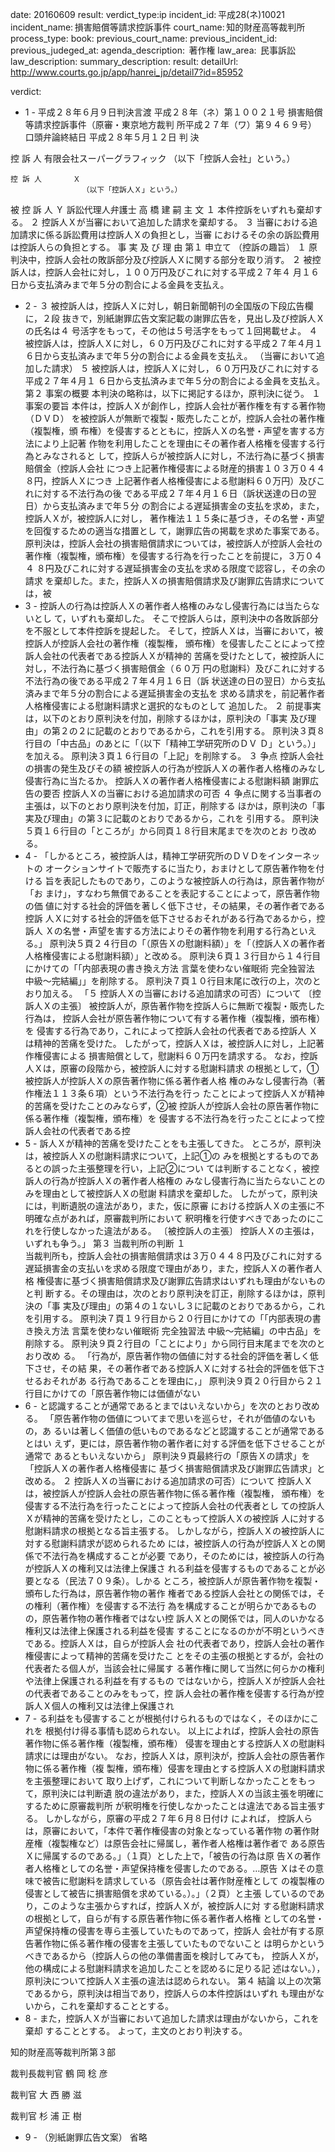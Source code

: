 
date: 20160609
result: 
verdict_type:ip
incident_id: 平成28(ネ)10021
incident_name: 損害賠償等請求控訴事件
court_name: 知的財産高等裁判所
process_type:
book: 
previous_court_name:
previous_incident_id:
previous_judeged_at:
agenda_description:  著作権
law_area:  民事訴訟
law_description: 
summary_description: 
result: 
detailUrl: http://www.courts.go.jp/app/hanrei_jp/detail7?id=85952

verdict:

- 1 - 
平成２８年６月９日判決言渡 
平成２８年（ネ）第１００２１号 損害賠償等請求控訴事件（原審・東京地方裁判
所平成２７年（ワ）第９４６９号） 
口頭弁論終結日 平成２８年５月１２日 
判      決 
 
控 訴 人       有限会社スーパーグラフィック 
               （以下「控訴人会社」という。） 
 
 
    控 訴 人       Ｘ 
                    （以下「控訴人Ｘ」という。） 
 
被 控 訴 人        Ｙ 
訴訟代理人弁護士       高 橋 建 嗣 
主      文 
１ 本件控訴をいずれも棄却する。 
２ 控訴人Ｘが当審において追加した請求を棄却する。 
     ３ 当審における追加請求に係る訴訟費用は控訴人Ｘの負担とし，当審
におけるその余の訴訟費用は控訴人らの負担とする。 
事 実 及 び 理 由 
第１ 申立て 
 （控訴の趣旨） 
 １ 原判決中，控訴人会社の敗訴部分及び控訴人Ｘに関する部分を取り消す。 
 ２ 被控訴人は，控訴人会社に対し，１００万円及びこれに対する平成２７年４
月１６日から支払済みまで年５分の割合による金員を支払え。 
- 2 - 
３ 被控訴人は，控訴人Ｘに対し，朝日新聞朝刊の全国版の下段広告欄に，２段
抜きで，別紙謝罪広告文案記載の謝罪広告を，見出し及び控訴人Ｘの氏名は４
号活字をもって，その他は５号活字をもって１回掲載せよ。 
４ 被控訴人は，控訴人Ｘに対し，６０万円及びこれに対する平成２７年４月１
６日から支払済みまで年５分の割合による金員を支払え。 
（当審において追加した請求） 
   ５ 被控訴人は，控訴人Ｘに対し，６０万円及びこれに対する平成２７年４月１
６日から支払済みまで年５分の割合による金員を支払え。 
第２ 事案の概要 
   本判決の略称は，以下に掲記するほか，原判決に従う。 
 １ 事案の要旨 
本件は，控訴人Ｘが創作し，控訴人会社が著作権を有する著作物（ＤＶＤ）
を被控訴人が無断で複製・販売したことが，控訴人会社の著作権（複製権，頒
布権）を侵害するとともに，控訴人Ｘの名誉・声望を害する方法により上記著
作物を利用したことを理由にその著作者人格権を侵害する行為とみなされると
して，控訴人らが被控訴人に対し，不法行為に基づく損害賠償金（控訴人会社
につき上記著作権侵害による財産的損害１０３万０４４８円，控訴人Ｘにつき
上記著作者人格権侵害による慰謝料６０万円）及びこれに対する不法行為の後
である平成２７年４月１６日（訴状送達の日の翌日）から支払済みまで年５分
の割合による遅延損害金の支払を求め，また，控訴人Ｘが，被控訴人に対し，
著作権法１１５条に基づき，その名誉・声望を回復するための適当な措置とし
て，謝罪広告の掲載を求めた事案である。 
   原判決は，控訴人会社の損害賠償請求については，被控訴人が控訴人会社の
著作権（複製権，頒布権）を侵害する行為を行ったことを前提に，３万０４４
８円及びこれに対する遅延損害金の支払を求める限度で認容し，その余の請求
を棄却した。また，控訴人Ｘの損害賠償請求及び謝罪広告請求については，被
- 3 - 
控訴人の行為は控訴人Ｘの著作者人格権のみなし侵害行為には当たらないとし
て，いずれも棄却した。 
そこで控訴人らは，原判決中の各敗訴部分を不服として本件控訴を提起した。
そして，控訴人Ｘは，当審において，被控訴人が控訴人会社の著作権（複製権，
頒布権）を侵害したことによって控訴人会社の代表者である控訴人Ｘが精神的
苦痛を受けたとして，被控訴人に対し，不法行為に基づく損害賠償金（６０万
円の慰謝料）及びこれに対する不法行為の後である平成２７年４月１６日（訴
状送達の日の翌日）から支払済みまで年５分の割合による遅延損害金の支払を
求める請求を，前記著作者人格権侵害による慰謝料請求と選択的なものとして
追加した。 
 ２ 前提事実は，以下のとおり原判決を付加，削除するほかは，原判決の「事実
及び理由」の第２の２に記載のとおりであるから，これを引用する。 
   原判決３頁８行目の「中古品」のあとに「（以下「精神工学研究所のＤＶ
Ｄ」という。）」を加える。 
   原判決３頁１６行目の「上記」を削除する。 
 ３ 争点 
   控訴人会社の損害の発生及びその額 
   被控訴人の行為が控訴人Ｘの著作者人格権のみなし侵害行為に当たるか。 
   控訴人Ｘの著作者人格権侵害による慰謝料額 
   謝罪広告の要否 
   控訴人Ｘの当審における追加請求の可否 
 ４ 争点に関する当事者の主張は，以下のとおり原判決を付加，訂正，削除する
ほかは，原判決の「事実及び理由」の第３に記載のとおりであるから，これを
引用する。 
   原判決５頁１６行目の「ところが」から同頁１８行目末尾までを次のとお
り改める。 
- 4 - 
   「しかるところ，被控訴人は，精神工学研究所のＤＶＤをインターネットの
オークションサイトで販売するに当たり，おまけとして原告著作物を付ける
旨を表記したものであり，このような被控訴人の行為は，原告著作物が「お
まけ」，すなわち無償であることを表記することによって，原告著作物の価
値に対する社会的評価を著しく低下させ，その結果，その著作者である控訴
人Ｘに対する社会的評価を低下させるおそれがある行為であるから，控訴人
Ｘの名誉・声望を害する方法によりその著作物を利用する行為といえる。」 
   原判決５頁２４行目の「（原告Ｘの慰謝料額）」を「（控訴人Ｘの著作者
人格権侵害による慰謝料額）」と改める。 
    原判決６頁１３行目から１４行目にかけての「「内部表現の書き換え方法
言葉を使わない催眠術 完全独習法 中級～完結編」」を削除する。 
    原判決７頁１０行目末尾に改行の上，次のとおり加える。 
     「５ 控訴人Ｘの当審における追加請求の可否）について 
      〔控訴人Ｘの主張〕 
        被控訴人が，原告著作物を控訴人らに無断で複製・販売した行為は，
控訴人会社が原告著作物について有する著作権（複製権，頒布権）を
侵害する行為であり，これによって控訴人会社の代表者である控訴人
Ｘは精神的苦痛を受けた。 
したがって，控訴人Ｘは，被控訴人に対し，上記著作権侵害による
損害賠償として，慰謝料６０万円を請求する。 
 なお，控訴人Ｘは，原審の段階から，被控訴人に対する慰謝料請求
の根拠として，①被控訴人が控訴人Ｘの原告著作物に係る著作者人格
権のみなし侵害行為（著作権法１１３条６項）という不法行為を行っ
たことによって控訴人Ｘが精神的苦痛を受けたことのみならず，②被
控訴人が控訴人会社の原告著作物に係る著作権（複製権，頒布権）を
侵害する不法行為を行ったことによって控訴人会社の代表者である控
- 5 - 
訴人Ｘが精神的苦痛を受けたことをも主張してきた。 
   ところが，原判決は，被控訴人Ｘの慰謝料請求について，上記①の
みを根拠とするものであるとの誤った主張整理を行い，上記②につい
ては判断することなく，被控訴人の行為が控訴人Ｘの著作者人格権の
みなし侵害行為に当たらないことのみを理由として被控訴人Ｘの慰謝
料請求を棄却した。 
   したがって，原判決には，判断遺脱の違法があり，また，仮に原審
における控訴人Ｘの主張に不明確な点があれば，原審裁判所において
釈明権を行使すべきであったのにこれを行使しなかった違法がある。 
 〔被控訴人の主張〕 
   控訴人Ｘの主張は，いずれも争う。」 
第３ 当裁判所の判断 
 １  
 当裁判所も，控訴人会社の損害賠償請求は３万０４４８円及びこれに対する
遅延損害金の支払いを求める限度で理由があり，また，控訴人Ｘの著作者人格
権侵害に基づく損害賠償請求及び謝罪広告請求はいずれも理由がないものと判
断する。その理由は，次のとおり原判決を訂正，削除するほかは，原判決の「事
実及び理由」の第４の１ないし３に記載のとおりであるから，これを引用する。 
   原判決７頁１９行目から２０行目にかけての「「内部表現の書き換え方法
   言葉を使わない催眠術 完全独習法 中級～完結編」の中古品」を削除する。 
   原判決９頁２行目の「ことにより」から同行目末尾までを次のとおり改め
る。 
    「行為が，原告著作物の価値に対する社会的評価を著しく低下させ，その結
果，その著作者である控訴人Ｘに対する社会的評価を低下させるおそれがあ
る行為であることを理由に，」 
   原判決９頁２０行目から２１行目にかけての「原告著作物には価値がない
- 6 - 
と認識することが通常であるとまではいえないから」を次のとおり改める。 
    「原告著作物の価値についてまで思いを巡らせ，それが価値のないもの，あ
るいは著しく価値の低いものであるなどと認識することが通常であるとはい
えず，更には，原告著作物の著作者に対する評価を低下させることが通常で
あるともいえないから」 
    原判決９頁最終行の「原告Ｘの請求」を「控訴人Ｘの著作者人格権侵害に
基づく損害賠償請求及び謝罪広告請求」と改める。 
 ２ 控訴人Ｘの当審における追加請求の可否）について 
   控訴人Ｘは，被控訴人が控訴人会社の原告著作物に係る著作権（複製権，
頒布権）を侵害する不法行為を行ったことによって控訴人会社の代表者とし
ての控訴人Ｘが精神的苦痛を受けたとし，このこともって控訴人Ｘの被控訴
人に対する慰謝料請求の根拠となる旨主張する。 
   しかしながら，控訴人Ｘの被控訴人に対する慰謝料請求が認められるため
には，被控訴人の行為が控訴人Ｘとの関係で不法行為を構成することが必要
であり，そのためには，被控訴人の行為が控訴人Ｘの権利又は法律上保護さ
れる利益を侵害するものであることが必要となる（民法７０９条）。しかる
ところ，被控訴人が原告著作物を複製・頒布した行為は，原告著作物の著作
権者である控訴人会社との関係では，その権利（著作権）を侵害する不法行
為を構成することが明らかであるものの，原告著作物の著作権者ではない控
訴人Ｘとの関係では，同人のいかなる権利又は法律上保護される利益を侵害
することになるのかが不明というべきである。控訴人Ｘは，自らが控訴人会
社の代表者であり，控訴人会社の著作権侵害によって精神的苦痛を受けたこ
とをその主張の根拠とするが，会社の代表者たる個人が，当該会社に帰属す
る著作権に関して当然に何らかの権利や法律上保護される利益を有するもの
ではないから，控訴人Ｘが控訴人会社の代表者であることのみをもって，控
訴人会社の著作権を侵害する行為が控訴人Ｘ個人の権利又は法律上保護され
- 7 - 
る利益をも侵害することが根拠付けられるものではなく，そのほかにこれを
根拠付け得る事情も認められない。 
   以上によれば，控訴人会社の原告著作物に係る著作権（複製権，頒布権）
侵害を理由とする控訴人Ｘの慰謝料請求には理由がない。 
  なお，控訴人Ｘは，原判決が，控訴人会社の原告著作物に係る著作権（複
製権，頒布権）侵害を理由とする控訴人Ｘの慰謝料請求を主張整理において
取り上げず，これについて判断しなかったことをもって，原判決には判断遺
脱の違法があり，また，控訴人Ｘの当該主張を明確にするために原審裁判所
が釈明権を行使しなかったことは違法である旨主張する。 
   しかしながら，原審の平成２７年６月８日付け によれば，
控訴人らは，原審において，「本件で著作権侵害の対象となっている著作物
の著作財産権（複製権など）は原告会社に帰属し，著作者人格権は著作者で
ある原告Ｘに帰属するのである。」（１頁）とした上で，「被告の行為は原
告Ｘの著作者人格権としての名誉・声望保持権を侵害したのである。…原告
Ｘはその意味で被告に慰謝料を請求している（原告会社は著作財産権として
の複製権の侵害として被告に損害賠償を求めている。）。」（２頁）と主張
しているのであり，このような主張からすれば，控訴人Ｘが，被控訴人に対
する慰謝料請求の根拠として，自らが有する原告著作物に係る著作者人格権
としての名誉・声望保持権の侵害を専ら主張していたものであって，控訴人
会社が有する原告著作物に係る著作権の侵害を主張していたものでないこと
は明らかというべきであるから（控訴人らの他の準備書面を検討してみても，
控訴人Ｘが，他の構成による慰謝料請求を追加したことを認めるに足りる記
述はない。），原判決について控訴人Ｘ主張の違法は認められない。 
  第４ 結論 
 以上の次第であるから，原判決は相当であり，控訴人らの本件控訴はいずれ
も理由がないから，これを棄却することとする。 
- 8 - 
また，控訴人Ｘが当審において追加した請求は理由がないから，これを棄却
することとする。 
よって，主文のとおり判決する。 
 
知的財産高等裁判所第３部 
 
 
裁判長裁判官     鶴   岡   稔   彦 
 
 
 
裁判官     大   西   勝   滋 
 
 
 
裁判官     杉   浦   正   樹 
  
- 9 - 
（別紙謝罪広告文案） 
省略 

                    